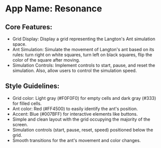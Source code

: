 # **App Name**: Resonance

## Core Features:

- Grid Display: Display a grid representing the Langton's Ant simulation space.
- Ant Simulation: Simulate the movement of Langton's ant based on its rules: turn right on white squares, turn left on black squares, flip the color of the square after moving.
- Simulation Controls: Implement controls to start, pause, and reset the simulation. Also, allow users to control the simulation speed.

## Style Guidelines:

- Grid color: Light gray (#F0F0F0) for empty cells and dark gray (#333) for filled cells.
- Ant color: Red (#FF4500) to easily identify the ant's position.
- Accent: Blue (#007BFF) for interactive elements like buttons.
- Simple and clean layout with the grid occupying the majority of the screen.
- Simulation controls (start, pause, reset, speed) positioned below the grid.
- Smooth transitions for the ant's movement and color changes.